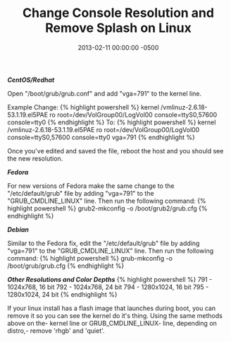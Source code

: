﻿---
layout: post
title:  Change Console Resolution and Remove Splash on Linux
date:   2013-02-11 00:00:00 -0500
categories: IT
---

***CentOS/Redhat***

Open "/boot/grub/grub.conf" and add "vga=791" to the kernel line.


Example
Change:
{% highlight powershell %}
kernel /vmlinuz-2.6.18-53.1.19.el5PAE ro root=/dev/VolGroup00/LogVol00 console=ttyS0,57600 console=tty0
{% endhighlight %}
To:
{% highlight powershell %}
kernel /vmlinuz-2.6.18-53.1.19.el5PAE ro root=/dev/VolGroup00/LogVol00 console=ttyS0,57600 console=tty0 vga=791
{% endhighlight %}

Once you've edited and saved the file, reboot the host and you should see the new resolution.

***Fedora***

For new versions of Fedora make the same change to the "/etc/default/grub" file by adding "vga=791" to the "GRUB_CMDLINE_LINUX" line. Then run the following command:
{% highlight powershell %}
grub2-mkconfig -o /boot/grub2/grub.cfg
{% endhighlight %}

***Debian***

Similar to the Fedora fix, edit the "/etc/default/grub" file by adding "vga=791" to the "GRUB_CMDLINE_LINUX" line. Then run the following command:
{% highlight powershell %}
grub-mkconfig -o /boot/grub/grub.cfg
{% endhighlight %}

***Other Resolutions and Color Depths***
{% highlight powershell %}
791 - 1024x768, 16 bit
792 - 1024x768, 24 bit
794 - 1280x1024, 16 bit
795 - 1280x1024, 24 bit
{% endhighlight %}

If your linux install has a flash image that launches during boot, you can remove it so you can see the kernel do it's thing. Using the same methods above on the- kernel line or GRUB_CMDLINE_LINUX- line, depending on distro,- remove 'rhgb' and 'quiet'.

